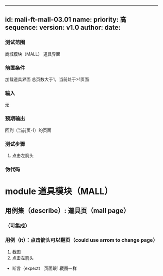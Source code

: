 --------
id: mali-ft-mall-03.01
name: 
priority: 高
sequence: 
version: v1.0
author: 
date: 
--------
### 测试范围
  商城模块（MALL） 道具界面

### 前置条件
  加载道具界面
  总页数大于1，当前处于>1页面
### 输入
  无
### 预期输出
  回到（当前页-1）的页面
### 测试步骤
  1. 点击左箭头




### 伪代码

# module 道具模块（MALL）
## 用例集（describe）: 道具页（mall page）
### （可集成）
### 用例（it）：点击箭头可以翻页（could use arrom to change page）
1. 截图
2. 点击左箭头
* 断言（expect） 页面跟1.截图一样


